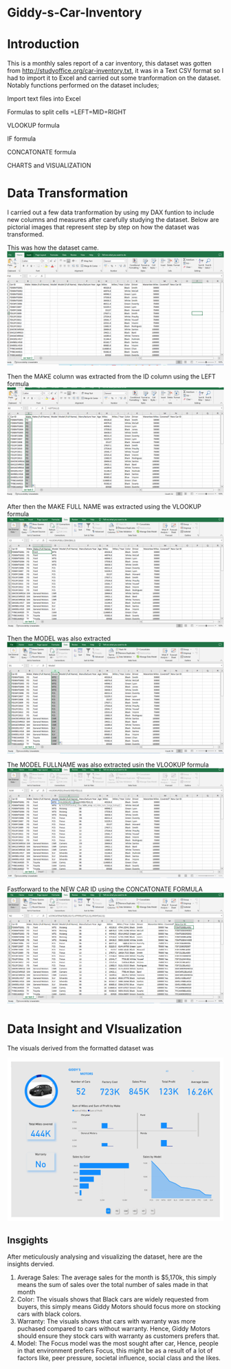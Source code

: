 # Giddy-s-Car-Inventory 

# Introduction 
This is a monthly sales report of a car inventory, this dataset was gotten from http://studyoffice.org/car-inventory.txt, it was in a Text CSV format so I had to import it to Excel and carried out some tranformation on the dataset. Notably functions performed on the dataset includes;

Import text files into Excel

Formulas to split cells =LEFT=MID=RIGHT

VLOOKUP formula

IF formula

CONCATONATE formula

CHARTS and VISUALIZATION

# Data Transformation
I carried out a few data tranformation by using my DAX funtion to include new columns and measures after carefully studying the dataset. Below are pictorial images that represent step by step on how the dataset was transformed.

This was how the dataset came.
![](view%201.PNG)

Then the MAKE column was extracted from the ID column using the LEFT formula
![](view%202.PNG)

After then the MAKE FULL NAME was extracted using the VLOOKUP formula
![](view%203.PNG)

Then the MODEL was also extracted
![](view%204.PNG)

The MODEL FULLNAME was also extracted usin the VLOOKUP formula
![](view%205.PNG)

Fastforward to the NEW CAR ID using the CONCATONATE FORMULA
![](view%209.PNG)

# Data Insight and VIsualization
The visuals derived from the formatted dataset was

![](Car%20Sales%20Report_page-0001%20(1).jpg)

## Insgights
After meticulously analysing and visualizing the dataset, here are the insights dervied.
1. Average Sales: The average sales for the month is $5,170k, this simply means the sum of sales over the total number of sales made in that month
2. Color: The visuals shows that Black cars are widely requested from buyers, this simply means Giddy Motors should focus more on stocking cars with black colors.
3. Warranty: The visuals shows that cars with warranty was more puchased compared to cars without warranty. Hence, Giddy Motors should ensure they stock cars with warranty as customers prefers that.
4. Model: The Focus model was the most sought after car, Hence, people in that environment prefers Focus, this might be as a result of a lot of factors like, peer pressure, societal influence, social class and the likes.

